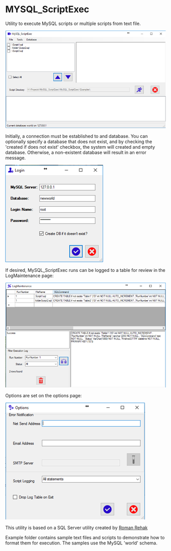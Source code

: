 # MYSQL_ScriptExec
Utility to execute MySQL scripts or multiple scripts from text file.

<img src="ScreenShots/Main.PNG" alt="ScreenShot">


Initially, a connection must be established to and database.  You can optionally specify a database that does not
exist, and by checking the 'created if does not exist' checkbox, the system will created and empty database.  Otherwise, a non-existent database will
result in an error message.

<img src="ScreenShots/Login.PNG" alt="ScreenShot">


If desired, MySQL_ScriptExec runs can be logged to a table for review in the LogMaintenance page:

<img src="ScreenShots/LogMaintenance.PNG" alt="ScreenShot">


Options are set on the options page:

<img src="ScreenShots/Options.PNG" alt="ScreemShot">



This utility is based on a SQL Server utility created by <a href="http://sqlblog.com/blogs/roman_rehak">Roman Rehak</a>



Example folder contains sample text files and scripts to demonstrate how to format them for execution.   The samples use the MySQL 'world' schema.
